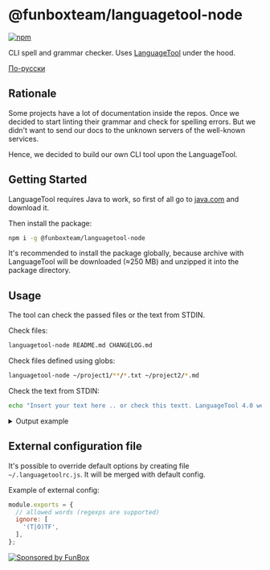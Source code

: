 # @funboxteam/languagetool-node

[![npm](https://img.shields.io/npm/v/@funboxteam/languagetool-node.svg)](https://www.npmjs.com/package/@funboxteam/languagetool-node)

CLI spell and grammar checker. 
Uses [LanguageTool](https://github.com/languagetool-org/languagetool) under the hood.

[По-русски](./README.ru.md)

## Rationale

Some projects have a lot of documentation inside the repos. Once we decided to start linting their
grammar and check for spelling errors. But we didn't want to send our docs 
to the unknown servers of the well-known services. 

Hence, we decided to build our own CLI tool upon the LanguageTool.   

## Getting Started

LanguageTool requires Java to work, so first of all go to [java.com](https://www.java.com) and download it. 

Then install the package:

```bash
npm i -g @funboxteam/languagetool-node
```

It's recommended to install the package globally, because archive with LanguageTool will be downloaded
(≈250 MB) and unzipped it into the package directory. 

## Usage

The tool can check the passed files or the text from STDIN. 

Check files:

```bash
languagetool-node README.md CHANGELOG.md
```

Check files defined using globs:

```bash
languagetool-node ~/project1/**/*.txt ~/project2/*.md
```

Check the text from STDIN:

```bash
echo "Insert your text here .. or check this textt. LanguageTool 4.0 were releasd on Thursday 29 december 2017." | languagetool-node
```

<details>
  <summary>Output example</summary>
  
  ```bash
  $ echo "Insert your text here .. or check this textt. LanguageTool 4.0 were releasd on Thursday 29 december 2017." | languagetool-node

  <stdin>
    1:23  warning  Two consecutive dots                                        typographical  spell
  Context: «Insert your text here .. or check this textt. LanguageTool 4.0 w...»
  Possible replacements: «.»
  
    1:26  warning  This sentence does not start with an uppercase letter       typographical  spell
  Context: «Insert your text here .. or check this textt. LanguageTool 4.0 were...»
  Possible replacements: «Or»
  
    1:40  warning  Possible spelling mistake found                             misspelling    spell
  Context: «Insert your text here .. or check this textt. LanguageTool 4.0 were releasd on Thurs...»
  Possible replacements: «text, texts, text t»
  
    1:69  warning  Possible spelling mistake found                             misspelling    spell
  Context: «...check this textt. LanguageTool 4.0 were releasd on Thursday 29 december 2017. »
  Possible replacements: «released, release»
  
    1:80  warning  The date 29 december 2017 is not a Thursday, but a Friday.  inconsistency  spell
  Context: «...textt. LanguageTool 4.0 were releasd on Thursday 29 december 2017. »
  
  ⚠ 5 warnings
  ```
</details>

## External configuration file

It's possible to override default options by creating file `~/.languagetoolrc.js`.
It will be merged with default config.

Example of external config:

```javascript
module.exports = {
  // allowed words (regexps are supported)
  ignore: [
    '(T|O)TF',
  ],
};
```

[![Sponsored by FunBox](https://funbox.ru/badges/sponsored_by_funbox_centered.svg)](https://funbox.ru)
